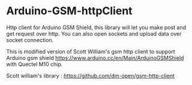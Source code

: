 # Arduino-GSM-httpClient
Http client for Arduino GSM Shield, this library will let you make post and get request over http. You can also open sockets and upload data over socket connection.

This is  modified version of Scott William's gsm http client to support Arduino gsm shield https://www.arduino.cc/en/Main/ArduinoGSMShield with Quectel M10 chip. 

Scott william's library : https://github.com/dm-open/gsm-http-client

